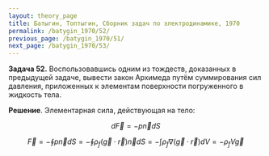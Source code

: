 ```yaml
---
layout: theory_page
title: Батыгин, Топтыгин, Сборник задач по электродинамике, 1970
permalink: /batygin_1970/52/
previous_page: /batygin_1970/51/
next_page: /batygin_1970/53/
---
```


**Задача 52.** Воспользовавшись одним из тождеств, доказанных в предыдущей задаче, вывести закон Архимеда путём суммирования сил давления, приложенных к элементам поверхности погруженного в жидкость тела.

**Решение**. Элементарная сила, действующая на тело:

$$
d\vec{F} = - p\vec{n} dS
$$

$$
\vec{F} = - \oint p \vec{n} dS = - \oint \rho_f (\vec{g}\cdot \vec{r}) \vec{n} dS = - \int \rho_f \nabla (\vec{g}\cdot\vec{r}) dV = - \rho_f V \vec{g}
$$